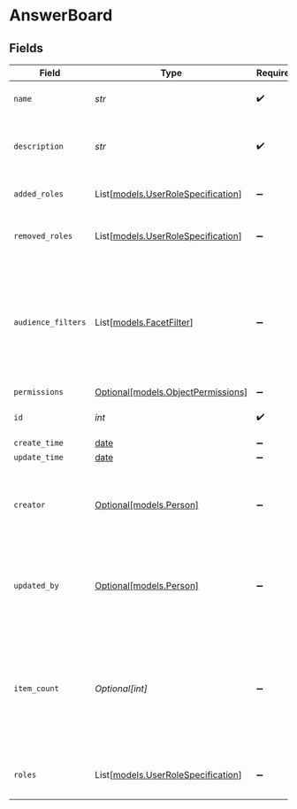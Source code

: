 # AnswerBoard


## Fields

| Field                                                                                                                      | Type                                                                                                                       | Required                                                                                                                   | Description                                                                                                                | Example                                                                                                                    |
| -------------------------------------------------------------------------------------------------------------------------- | -------------------------------------------------------------------------------------------------------------------------- | -------------------------------------------------------------------------------------------------------------------------- | -------------------------------------------------------------------------------------------------------------------------- | -------------------------------------------------------------------------------------------------------------------------- |
| `name`                                                                                                                     | *str*                                                                                                                      | :heavy_check_mark:                                                                                                         | The unique name of the Collection.                                                                                         |                                                                                                                            |
| `description`                                                                                                              | *str*                                                                                                                      | :heavy_check_mark:                                                                                                         | A brief summary of the Collection's contents.                                                                              |                                                                                                                            |
| `added_roles`                                                                                                              | List[[models.UserRoleSpecification](../models/userrolespecification.md)]                                                   | :heavy_minus_sign:                                                                                                         | A list of added user roles for the Collection.                                                                             |                                                                                                                            |
| `removed_roles`                                                                                                            | List[[models.UserRoleSpecification](../models/userrolespecification.md)]                                                   | :heavy_minus_sign:                                                                                                         | A list of removed user roles for the Collection.                                                                           |                                                                                                                            |
| `audience_filters`                                                                                                         | List[[models.FacetFilter](../models/facetfilter.md)]                                                                       | :heavy_minus_sign:                                                                                                         | Filters which restrict who should see this Collection. Values are taken from the corresponding filters in people search.   |                                                                                                                            |
| `permissions`                                                                                                              | [Optional[models.ObjectPermissions]](../models/objectpermissions.md)                                                       | :heavy_minus_sign:                                                                                                         | N/A                                                                                                                        |                                                                                                                            |
| `id`                                                                                                                       | *int*                                                                                                                      | :heavy_check_mark:                                                                                                         | The unique ID of the Answer Board.                                                                                         |                                                                                                                            |
| `create_time`                                                                                                              | [date](https://docs.python.org/3/library/datetime.html#date-objects)                                                       | :heavy_minus_sign:                                                                                                         | N/A                                                                                                                        |                                                                                                                            |
| `update_time`                                                                                                              | [date](https://docs.python.org/3/library/datetime.html#date-objects)                                                       | :heavy_minus_sign:                                                                                                         | N/A                                                                                                                        |                                                                                                                            |
| `creator`                                                                                                                  | [Optional[models.Person]](../models/person.md)                                                                             | :heavy_minus_sign:                                                                                                         | N/A                                                                                                                        | {<br/>"name": "George Clooney",<br/>"obfuscatedId": "abc123"<br/>}                                                         |
| `updated_by`                                                                                                               | [Optional[models.Person]](../models/person.md)                                                                             | :heavy_minus_sign:                                                                                                         | N/A                                                                                                                        | {<br/>"name": "George Clooney",<br/>"obfuscatedId": "abc123"<br/>}                                                         |
| `item_count`                                                                                                               | *Optional[int]*                                                                                                            | :heavy_minus_sign:                                                                                                         | The number of items currently in the Answer Board. Separated from the actual items so we can grab the count without items. |                                                                                                                            |
| `roles`                                                                                                                    | List[[models.UserRoleSpecification](../models/userrolespecification.md)]                                                   | :heavy_minus_sign:                                                                                                         | A list of user roles for the Answer Board.                                                                                 |                                                                                                                            |